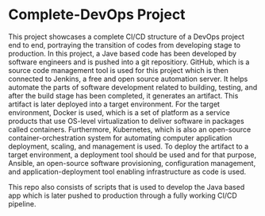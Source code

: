 # Complete-DevOps Project

This project showcases a complete CI/CD structure of a DevOps project end to end, portraying the transition of codes from developing stage to production.
In this project, a Jave based code has been developed by software engineers and is pushed into a git repositiory. GitHub, which is a source code management tool is used for this project which is then connected to Jenkins, a free and open source automation server. It helps automate the parts of software development related to building, testing, and after the build stage has been completed, it generates an artifact. This artifact is later deployed into a target environment. For the target environment, Docker is used, which is a  set of platform as a service products that use OS-level virtualization to deliver software in packages called containers. Furthermore, Kubernetes, which is also an open-source container-orchestration system for automating computer application deployment, scaling, and management is used. To deploy the artifact to a target environment, a deployment tool should be used and for that purpose, Ansible, an open-source software provisioning, configuration management, and application-deployment tool enabling infrastructure as code is used. 

This repo also consists of scripts that is used to develop the Java based app which is later pushed to production through a fully working CI/CD pipeline.
